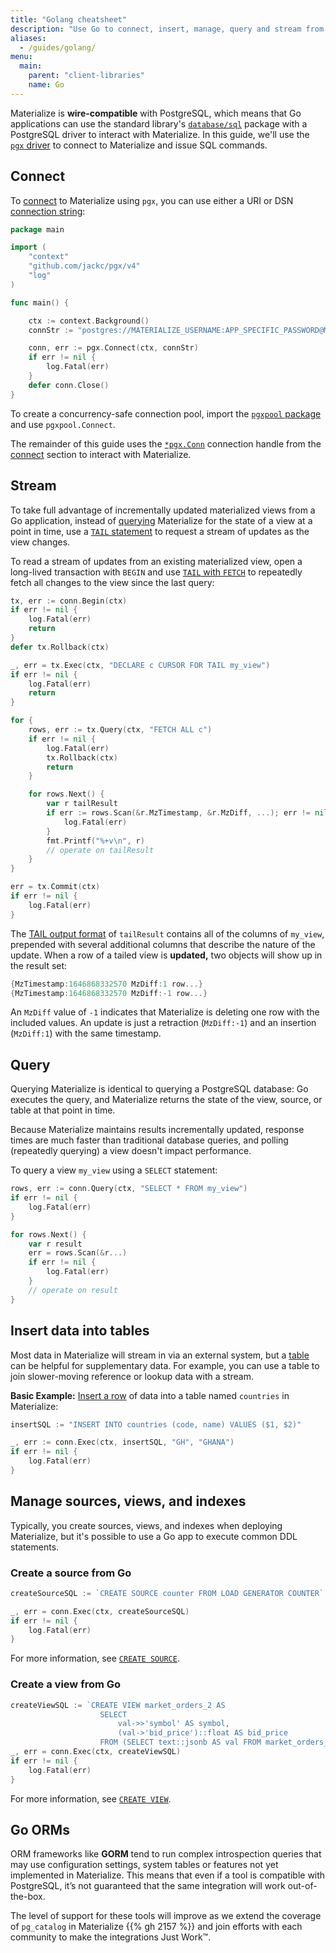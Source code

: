 ```yaml
---
title: "Golang cheatsheet"
description: "Use Go to connect, insert, manage, query and stream from Materialize."
aliases:
  - /guides/golang/
menu:
  main:
    parent: "client-libraries"
    name: Go
---
```


Materialize is **wire-compatible** with PostgreSQL, which means that Go applications can use the standard library's [`database/sql`](https://pkg.go.dev/database/sql) package with a PostgreSQL driver to interact with Materialize. In this guide, we'll use the [`pgx` driver](https://github.com/jackc/pgx) to connect to Materialize and issue SQL commands.

## Connect

To [connect](https://pkg.go.dev/github.com/jackc/pgx#ConnConfig) to Materialize using `pgx`, you can use either a URI or DSN [connection string](https://pkg.go.dev/github.com/jackc/pgx#ParseConnectionString):

```go
package main

import (
	"context"
	"github.com/jackc/pgx/v4"
	"log"
)

func main() {

	ctx := context.Background()
	connStr := "postgres://MATERIALIZE_USERNAME:APP_SPECIFIC_PASSWORD@MATERIALIZE_HOST:6875/materialize"

	conn, err := pgx.Connect(ctx, connStr)
	if err != nil {
		log.Fatal(err)
	}
	defer conn.Close()
}
```

To create a concurrency-safe connection pool, import the [`pgxpool` package](https://pkg.go.dev/github.com/jackc/pgx/v4/pgxpool) and use `pgxpool.Connect`.

The remainder of this guide uses the [`*pgx.Conn`](https://pkg.go.dev/github.com/jackc/pgx#Conn) connection handle from the [connect](#connect) section to interact with Materialize.

## Stream

To take full advantage of incrementally updated materialized views from a Go application, instead of [querying](#query) Materialize for the state of a view at a point in time, use a [`TAIL` statement](/sql/tail/) to request a stream of updates as the view changes.

To read a stream of updates from an existing materialized view, open a long-lived transaction with `BEGIN` and use [`TAIL` with `FETCH`](/sql/tail/#tailing-with-fetch) to repeatedly fetch all changes to the view since the last query:

```go
tx, err := conn.Begin(ctx)
if err != nil {
    log.Fatal(err)
    return
}
defer tx.Rollback(ctx)

_, err = tx.Exec(ctx, "DECLARE c CURSOR FOR TAIL my_view")
if err != nil {
    log.Fatal(err)
    return
}

for {
    rows, err := tx.Query(ctx, "FETCH ALL c")
    if err != nil {
        log.Fatal(err)
        tx.Rollback(ctx)
        return
    }

    for rows.Next() {
        var r tailResult
        if err := rows.Scan(&r.MzTimestamp, &r.MzDiff, ...); err != nil {
            log.Fatal(err)
        }
        fmt.Printf("%+v\n", r)
        // operate on tailResult
    }
}

err = tx.Commit(ctx)
if err != nil {
    log.Fatal(err)
}
```

The [TAIL output format](/sql/tail/#output) of `tailResult` contains all of the columns of `my_view`, prepended with several additional columns that describe the nature of the update.  When a row of a tailed view is **updated,** two objects will show up in the result set:

```go
{MzTimestamp:1646868332570 MzDiff:1 row...}
{MzTimestamp:1646868332570 MzDiff:-1 row...}
```

An `MzDiff` value of `-1` indicates that Materialize is deleting one row with the included values. An update is just a retraction (`MzDiff:-1`) and an insertion (`MzDiff:1`) with the same timestamp.

## Query

Querying Materialize is identical to querying a PostgreSQL database: Go executes the query, and Materialize returns the state of the view, source, or table at that point in time.

Because Materialize maintains results incrementally updated, response times are much faster than traditional database queries, and polling (repeatedly querying) a view doesn't impact performance.

To query a view `my_view` using a `SELECT` statement:

```go
rows, err := conn.Query(ctx, "SELECT * FROM my_view")
if err != nil {
    log.Fatal(err)
}

for rows.Next() {
    var r result
    err = rows.Scan(&r...)
    if err != nil {
        log.Fatal(err)
    }
    // operate on result
}
```

## Insert data into tables

Most data in Materialize will stream in via an external system, but a [table](/sql/create-table/) can be helpful for supplementary data. For example, you can use a table to join slower-moving reference or lookup data with a stream.

**Basic Example:** [Insert a row](/sql/insert/) of data into a table named `countries` in Materialize:

```go
insertSQL := "INSERT INTO countries (code, name) VALUES ($1, $2)"

_, err := conn.Exec(ctx, insertSQL, "GH", "GHANA")
if err != nil {
    log.Fatal(err)
}
```

## Manage sources, views, and indexes

Typically, you create sources, views, and indexes when deploying Materialize, but it's possible to use a Go app to execute common DDL statements.

### Create a source from Go

```go
createSourceSQL := `CREATE SOURCE counter FROM LOAD GENERATOR COUNTER`

_, err = conn.Exec(ctx, createSourceSQL)
if err != nil {
    log.Fatal(err)
}
```
For more information, see [`CREATE SOURCE`](/sql/create-source/).

### Create a view from Go

```go
createViewSQL := `CREATE VIEW market_orders_2 AS
                    SELECT
                        val->>'symbol' AS symbol,
                        (val->'bid_price')::float AS bid_price
                    FROM (SELECT text::jsonb AS val FROM market_orders_raw)`
_, err = conn.Exec(ctx, createViewSQL)
if err != nil {
    log.Fatal(err)
}
```

For more information, see [`CREATE VIEW`](/sql/create-view/).

## Go ORMs

ORM frameworks like **GORM** tend to run complex introspection queries that may use configuration settings, system tables or features not yet implemented in Materialize. This means that even if a tool is compatible with PostgreSQL, it’s not guaranteed that the same integration will work out-of-the-box.

The level of support for these tools will improve as we extend the coverage of `pg_catalog` in Materialize {{% gh 2157 %}} and join efforts with each community to make the integrations Just Work™️.
